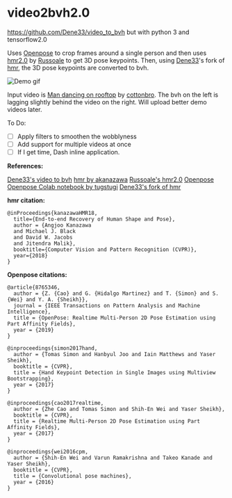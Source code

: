 
# video2bvh2.0
https://github.com/Dene33/video_to_bvh but with python 3 and tensorflow2.0

Uses [Openpose](https://github.com/CMU-Perceptual-Computing-Lab/openpose) to crop frames around a single person and then uses [hmr2.0](https://github.com/russoale/hmr2.0) by [Russoale](https://github.com/russoale) to get 3D pose keypoints. Then, using [Dene33](https://github.com/Dene33/)'s fork of [hmr](https://github.com/Dene33/hmr), the 3D pose keypoints are converted to bvh.

![Demo gif](media/rough_demo.gif)

Input video is [Man dancing on rooftop](https://www.pexels.com/video/man-dancing-on-rooftop-2795750/) by [cottonbro](https://www.pexels.com/@cottonbro). The bvh on the left is lagging slightly behind the video on the right. Will upload better demo videos later.

To Do:

 - [ ] Apply filters to smoothen the wobblyness
 - [ ] Add support for multiple videos at once
 - [ ] If I get time, Dash inline application.

**References:**

[Dene33's video to bvh](https://github.com/Dene33/video_to_bvh)
[hmr by akanazawa](https://github.com/akanazawa/hmr)
[Russoale's hmr2.0](https://github.com/russoale/hmr2.0)
[Openpose](
https://github.com/CMU-Perceptual-Computing-Lab/openpose)
[Openpose Colab notebook by tugstugi](https://colab.research.google.com/github/tugstugi/dl-colab-notebooks/blob/master/notebooks/OpenPose.ipynb)
[Dene33's fork of hmr](https://github.com/Dene33/hmr)

**hmr citation:**
```
@inProceedings{kanazawaHMR18,
  title={End-to-end Recovery of Human Shape and Pose},
  author = {Angjoo Kanazawa
  and Michael J. Black
  and David W. Jacobs
  and Jitendra Malik},
  booktitle={Computer Vision and Pattern Recognition (CVPR)},
  year={2018}
}
```
**Openpose citations:**
``````
@article{8765346,
  author = {Z. {Cao} and G. {Hidalgo Martinez} and T. {Simon} and S. {Wei} and Y. A. {Sheikh}},
  journal = {IEEE Transactions on Pattern Analysis and Machine Intelligence},
  title = {OpenPose: Realtime Multi-Person 2D Pose Estimation using Part Affinity Fields},
  year = {2019}
}

@inproceedings{simon2017hand,
  author = {Tomas Simon and Hanbyul Joo and Iain Matthews and Yaser Sheikh},
  booktitle = {CVPR},
  title = {Hand Keypoint Detection in Single Images using Multiview Bootstrapping},
  year = {2017}
}

@inproceedings{cao2017realtime,
  author = {Zhe Cao and Tomas Simon and Shih-En Wei and Yaser Sheikh},
  booktitle = {CVPR},
  title = {Realtime Multi-Person 2D Pose Estimation using Part Affinity Fields},
  year = {2017}
}

@inproceedings{wei2016cpm,
  author = {Shih-En Wei and Varun Ramakrishna and Takeo Kanade and Yaser Sheikh},
  booktitle = {CVPR},
  title = {Convolutional pose machines},
  year = {2016}
}
``````
